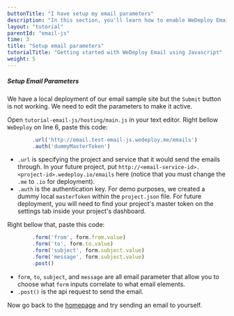 ```yaml
---
buttonTitle: "I have setup my email parameters"
description: "In this section, you'll learn how to enable WeDeploy Email on your application."
layout: "tutorial"
parentId: "email-js"
time: 3
title: "Setup email parameters"
tutorialTitle: "Getting started with WeDeploy Email using Javascript"
weight: 5
---
```


##### Setup Email Parameters

We have a local deployment of our email sample site but the `Submit` button is not working. We need to edit the parameters to make it active.

Open `tutorial-email-js/hosting/main.js` in your text editor. Right bellow `WeDeploy` on line 6, paste this code:

```javascript
        .url('http://email.test-email-js.wedeploy.me/emails')
        .auth('dummyMasterToken')
```
* `.url` is specifying the project and service that it would send the emails through. In your future project, put `http://<email-service-id>.<project-id>.wedeploy.io/emails` here (notice that you must change the `.me` to `.io` for deployment).
* `.auth` is the authentication key. For demo purposes, we created a dummy local `masterToken` within the `project.json` file. For future deployment, you will need to find your project's master token on the settings tab inside your project's dashboard.

Right bellow that, paste this code:

```javascript
        .form('from', form.from.value)
        .form('to', form.to.value)
        .form('subject', form.subject.value)
        .form('message', form.subject.value)
        .post()
```
* `form`, `to`, `subject`, and `message` are all email parameter that allow you to choose what `form` inputs correlate to what email elements. 
* `.post()` is the api request to send the email.

Now go back to the [homepage](http://tutorial-email-js.wedeploy.me) and try sending an email to yourself. 



      
